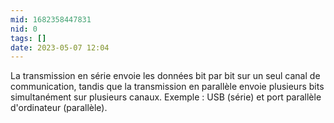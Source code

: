 ```yaml
---
mid: 1682358447831
nid: 0
tags: []
date: 2023-05-07 12:04
---
```



La transmission en série envoie les données bit par bit sur un seul canal de communication, tandis que la transmission en parallèle envoie plusieurs bits simultanément sur plusieurs canaux. Exemple : USB (série) et port parallèle d'ordinateur (parallèle).